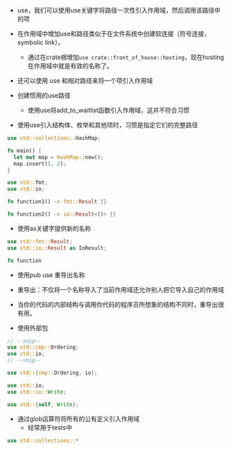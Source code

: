 - use，我们可以使用use关键字将路径一次性引入作用域，然后调用该路径中的项

- 在作用域中增加use和路径类似于在文件系统中创建软连接（符号连接，symbolic link）。
  - 通过在crate根增加`use crate::front_of_house::hosting`，现在hosting在作用域中就是有效的名称了。

- 还可以使用 use 和相对路径来将一个项引入作用域

- 创建惯用的use路径
  - 使用use将add_to_waitlist函数引入作用域，这并不符合习惯

- 使用use引入结构体、枚举和其他项时，习惯是指定它们的完整路径

```rs
use std::collections::HashMap;

fn main() {
  let mut map = HashMap::new();
  map.insert(1, 2);
}
```

```rs
use std::fmt;
use std::io;

fn function1() -> fmt::Result {}

fn function2() -> io::Result<()> {}
```

- 使用as关键字提供新的名称

```rs
use std::fmt::Result;
use std::io::Result as IoResult;

fn function
```

- 使用pub use 重导出名称

- 重导出：不仅将一个名称导入了当前作用域还允许别人把它导入自己的作用域

- 当你的代码的内部结构与调用你代码的程序员所想象的结构不同时，重导出很有用。

- 使用外部包

```rs
// --snip--
use std::cmp::Ordering;
use std::io;
// --snip--

use std::{cmp::Ordering, io};

use std::io;
use std::io::Write;

use std::{self, Write};
```

- 通过glob运算符将所有的公有定义引入作用域
  - 经常用于tests中

```rs
use std::collections::*
```

